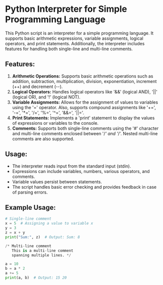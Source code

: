 # Python Interpreter for Simple Programming Language

This Python script is an interpreter for a simple programming language. It supports basic arithmetic expressions, variable assignments, logical operators, and print statements. Additionally, the interpreter includes features for handling both single-line and multi-line comments.

## Features:

1. **Arithmetic Operations:** Supports basic arithmetic operations such as addition, subtraction, multiplication, division, exponentiation, increment (++) and decrement (--).
2. **Logical Operators:** Handles logical operators like '&&' (logical AND), '||' (logical OR), and '!' (logical NOT).
3. **Variable Assignments:** Allows for the assignment of values to variables using the '=' operator. Also, supports compound assignments like '+=', '-=', '*=', '/=', '%=', '^=', '&&=', '||='.
4. **Print Statements:** Implements a 'print' statement to display the values of expressions or variables to the console.
5. **Comments:** Supports both single-line comments using the '#' character and multi-line comments enclosed between '/*' and '*/'. Nested multi-line comments are also supported.

## Usage:

- The interpreter reads input from the standard input (stdin).
- Expressions can include variables, numbers, various operators, and comments.
- Variable values persist between statements.
- The script handles basic error checking and provides feedback in case of parsing errors.

## Example Usage:

```python
# Single-line comment
x = 5  # Assigning a value to variable x
y = 3
z = x + y
print("Sum:", z)  # Output: Sum: 8

/* Multi-line comment
   This is a multi-line comment
   spanning multiple lines. */

a = 10
b = a * 2
a += 5
print(a, b)  # Output: 15 20
